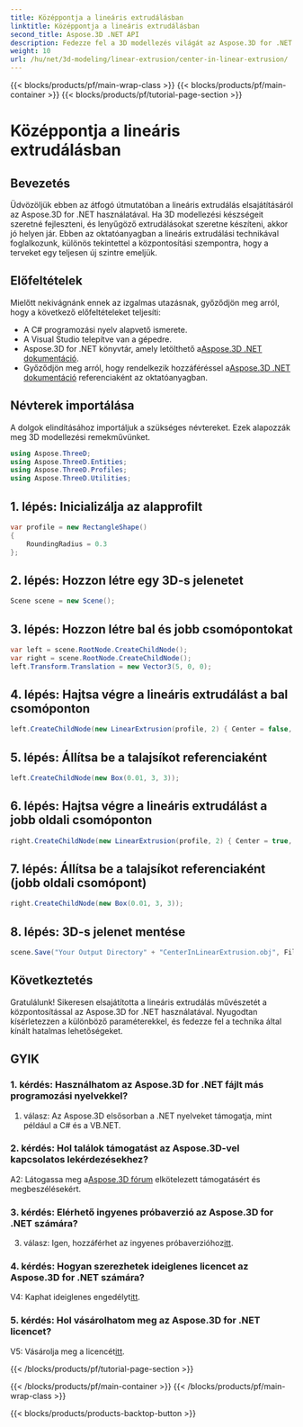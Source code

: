 ```yaml
---
title: Középpontja a lineáris extrudálásban
linktitle: Középpontja a lineáris extrudálásban
second_title: Aspose.3D .NET API
description: Fedezze fel a 3D modellezés világát az Aspose.3D for .NET segítségével. Középre állítsa a lineáris extrudálási technikákat, készítsen lenyűgöző terveket, és engedje szabadjára kreativitását.
weight: 10
url: /hu/net/3d-modeling/linear-extrusion/center-in-linear-extrusion/
---
```


{{< blocks/products/pf/main-wrap-class >}}
{{< blocks/products/pf/main-container >}}
{{< blocks/products/pf/tutorial-page-section >}}

# Középpontja a lineáris extrudálásban

## Bevezetés

Üdvözöljük ebben az átfogó útmutatóban a lineáris extrudálás elsajátításáról az Aspose.3D for .NET használatával. Ha 3D modellezési készségeit szeretné fejleszteni, és lenyűgöző extrudálásokat szeretne készíteni, akkor jó helyen jár. Ebben az oktatóanyagban a lineáris extrudálási technikával foglalkozunk, különös tekintettel a központosítási szempontra, hogy a terveket egy teljesen új szintre emeljük.

## Előfeltételek

Mielőtt nekivágnánk ennek az izgalmas utazásnak, győződjön meg arról, hogy a következő előfeltételeket teljesíti:

- A C# programozási nyelv alapvető ismerete.
- A Visual Studio telepítve van a gépedre.
-  Aspose.3D for .NET könyvtár, amely letölthető a[Aspose.3D .NET dokumentáció](https://reference.aspose.com/3d/net/).
-  Győződjön meg arról, hogy rendelkezik hozzáféréssel a[Aspose.3D .NET dokumentáció](https://reference.aspose.com/3d/net/) referenciaként az oktatóanyagban.

## Névterek importálása

A dolgok elindításához importáljuk a szükséges névtereket. Ezek alapozzák meg 3D modellezési remekművünket.

```csharp
using Aspose.ThreeD;
using Aspose.ThreeD.Entities;
using Aspose.ThreeD.Profiles;
using Aspose.ThreeD.Utilities;
```

## 1. lépés: Inicializálja az alapprofilt

```csharp
var profile = new RectangleShape()
{
    RoundingRadius = 0.3
};
```

## 2. lépés: Hozzon létre egy 3D-s jelenetet

```csharp
Scene scene = new Scene();
```

## 3. lépés: Hozzon létre bal és jobb csomópontokat

```csharp
var left = scene.RootNode.CreateChildNode();
var right = scene.RootNode.CreateChildNode();
left.Transform.Translation = new Vector3(5, 0, 0);
```

## 4. lépés: Hajtsa végre a lineáris extrudálást a bal csomóponton

```csharp
left.CreateChildNode(new LinearExtrusion(profile, 2) { Center = false, Slices = 3 });
```

## 5. lépés: Állítsa be a talajsíkot referenciaként

```csharp
left.CreateChildNode(new Box(0.01, 3, 3));
```

## 6. lépés: Hajtsa végre a lineáris extrudálást a jobb oldali csomóponton

```csharp
right.CreateChildNode(new LinearExtrusion(profile, 2) { Center = true, Slices = 3 });
```

## 7. lépés: Állítsa be a talajsíkot referenciaként (jobb oldali csomópont)

```csharp
right.CreateChildNode(new Box(0.01, 3, 3));
```

## 8. lépés: 3D-s jelenet mentése

```csharp
scene.Save("Your Output Directory" + "CenterInLinearExtrusion.obj", FileFormat.WavefrontOBJ);
```

## Következtetés

Gratulálunk! Sikeresen elsajátította a lineáris extrudálás művészetét a központosítással az Aspose.3D for .NET használatával. Nyugodtan kísérletezzen a különböző paraméterekkel, és fedezze fel a technika által kínált hatalmas lehetőségeket.

## GYIK

### 1. kérdés: Használhatom az Aspose.3D for .NET fájlt más programozási nyelvekkel?

1. válasz: Az Aspose.3D elsősorban a .NET nyelveket támogatja, mint például a C# és a VB.NET.

### 2. kérdés: Hol találok támogatást az Aspose.3D-vel kapcsolatos lekérdezésekhez?

 A2: Látogassa meg a[Aspose.3D fórum](https://forum.aspose.com/c/3d/18) elkötelezett támogatásért és megbeszélésekért.

### 3. kérdés: Elérhető ingyenes próbaverzió az Aspose.3D for .NET számára?

 3. válasz: Igen, hozzáférhet az ingyenes próbaverzióhoz[itt](https://releases.aspose.com/).

### 4. kérdés: Hogyan szerezhetek ideiglenes licencet az Aspose.3D for .NET számára?

 V4: Kaphat ideiglenes engedélyt[itt](https://purchase.aspose.com/temporary-license/).

### 5. kérdés: Hol vásárolhatom meg az Aspose.3D for .NET licencet?

 V5: Vásárolja meg a licencét[itt](https://purchase.aspose.com/buy).

{{< /blocks/products/pf/tutorial-page-section >}}

{{< /blocks/products/pf/main-container >}}
{{< /blocks/products/pf/main-wrap-class >}}

{{< blocks/products/products-backtop-button >}}
